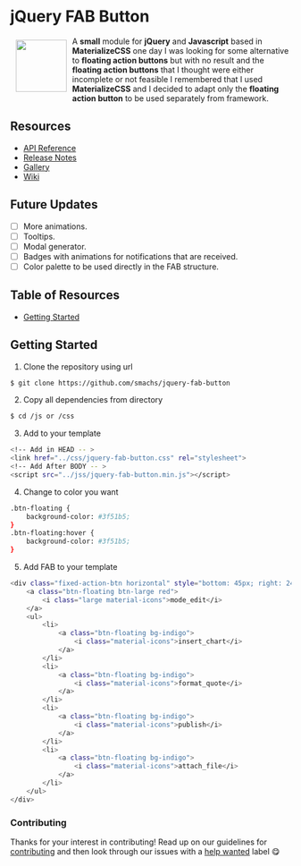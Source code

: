 # jQuery FAB Button

<a href="https://github.com/smachs/jquery-fab-button"><img  width="91px" height="93px" src="https://s3-sa-east-1.amazonaws.com/fujikawa-cloud-hosting/gabriel/work/open-source/design/jquery-fab-button/lifesaver.svg" align="left" align="left" hspace="10" vspace="6"></a>
A **small** module for **jQuery** and **Javascript** based in **MaterializeCSS** one day I was looking for some alternative to **floating action buttons** but with no result and the **floating action buttons** that I thought were either incomplete or not feasible I remembered that I used **MaterializeCSS** and I decided to adapt only the **floating action button** to be used separately from framework.

## Resources

* [API Reference](https://materializecss.com/floating-action-button.html)
* [Release Notes](https://github.com/smachs/jquery-fab-button/releases)
* [Gallery]()
* [Wiki](https://github.com/smachs/jquery-fab-button/wiki)

## Future Updates
* [ ] More animations.
* [ ] Tooltips.
* [ ] Modal generator.
* [ ] Badges with animations for notifications that are received.
* [ ] Color palette to be used directly in the FAB structure.

## Table of Resources

* [Getting Started](#getting-started)

## Getting Started

1. Clone the repository using url

```bash
$ git clone https://github.com/smachs/jquery-fab-button
```

2. Copy all dependencies from directory

```bash
$ cd /js or /css
```

3. Add to your template

```bash
<!-- Add in HEAD -- >
<link href="../css/jquery-fab-button.css" rel="stylesheet">
<!-- Add After BODY -- >
<script src="../jss/jquery-fab-button.min.js"></script>
```

4. Change to color you want

```bash
.btn-floating {
    background-color: #3f51b5;
}
.btn-floating:hover {
    background-color: #3f51b5;
}
```

5. Add FAB to your template

```bash
<div class="fixed-action-btn horizontal" style="bottom: 45px; right: 24px;">
    <a class="btn-floating btn-large red">
        <i class="large material-icons">mode_edit</i>
    </a>
    <ul>
        <li>
            <a class="btn-floating bg-indigo">
                <i class="material-icons">insert_chart</i>
            </a>
        </li>
        <li>
            <a class="btn-floating bg-indigo">
                <i class="material-icons">format_quote</i>
            </a>
        </li>
        <li>
            <a class="btn-floating bg-indigo">
                <i class="material-icons">publish</i>
            </a>
        </li>
        <li>
            <a class="btn-floating bg-indigo">
                <i class="material-icons">attach_file</i>
            </a>
        </li>
    </ul>
</div>
```

### Contributing

Thanks for your interest in contributing! Read up on our guidelines for
[contributing](https://github.com/smachs/jquery-fab-button/blob/master/CONTRIBUTING.md)
and then look through our issues with a [help wanted](https://github.com/smachs/jquery-fab-button/issues?q=how-to-help-project)
label :yum:
